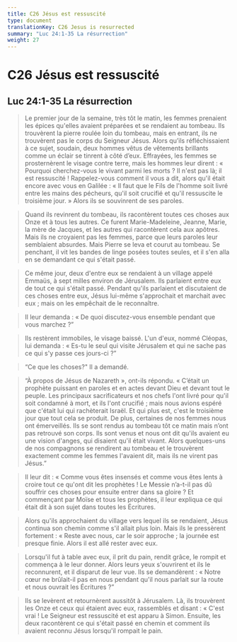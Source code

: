 ```yaml
---
title: C26 Jésus est ressuscité
type: document
translationKey: C26 Jesus is resurrected
summary: "Luc 24:1-35 La résurrection"
weight: 27
---
```

# C26 Jésus est ressuscité

## Luc 24:1-35 La résurrection

>   Le premier jour de la semaine, très tôt le matin, les femmes prenaient les épices qu'elles avaient préparées et se rendaient au tombeau. Ils trouvèrent la pierre roulée loin du tombeau, mais en entrant, ils ne trouvèrent pas le corps du Seigneur Jésus. Alors qu’ils réfléchissaient à ce sujet, soudain, deux hommes vêtus de vêtements brillants comme un éclair se tinrent à côté d’eux. Effrayées, les femmes se prosternèrent le visage contre terre, mais les hommes leur dirent : « Pourquoi cherchez-vous le vivant parmi les morts ? Il n'est pas là; il est ressuscité ! Rappelez-vous comment il vous a dit, alors qu'il était encore avec vous en Galilée : « Il faut que le Fils de l'homme soit livré entre les mains des pécheurs, qu'il soit crucifié et qu'il ressuscite le troisième jour. » Alors ils se souvinrent de ses paroles.

>   Quand ils revinrent du tombeau, ils racontèrent toutes ces choses aux Onze et à tous les autres. Ce furent Marie-Madeleine, Jeanne, Marie, la mère de Jacques, et les autres qui racontèrent cela aux apôtres. Mais ils ne croyaient pas les femmes, parce que leurs paroles leur semblaient absurdes. Mais Pierre se leva et courut au tombeau. Se penchant, il vit les bandes de linge posées toutes seules, et il s'en alla en se demandant ce qui s'était passé.

>   Ce même jour, deux d'entre eux se rendaient à un village appelé Emmaüs, à sept milles environ de Jérusalem. Ils parlaient entre eux de tout ce qui s'était passé. Pendant qu'ils parlaient et discutaient de ces choses entre eux, Jésus lui-même s'approchait et marchait avec eux ; mais on les empêchait de le reconnaître.

>   Il leur demanda : « De quoi discutez-vous ensemble pendant que vous marchez ?”

>   Ils restèrent immobiles, le visage baissé. L'un d'eux, nommé Cléopas, lui demanda : « Es-tu le seul qui visite Jérusalem et qui ne sache pas ce qui s'y passe ces jours-ci ?”

>   “Ce que les choses?" Il a demandé.

>   “À propos de Jésus de Nazareth », ont-ils répondu. « C’était un prophète puissant en paroles et en actes devant Dieu et devant tout le peuple. Les principaux sacrificateurs et nos chefs l'ont livré pour qu'il soit condamné à mort, et ils l'ont crucifié ; mais nous avions espéré que c'était lui qui rachèterait Israël. Et qui plus est, c'est le troisième jour que tout cela se produit. De plus, certaines de nos femmes nous ont émerveillés. Ils se sont rendus au tombeau tôt ce matin mais n’ont pas retrouvé son corps. Ils sont venus et nous ont dit qu'ils avaient eu une vision d'anges, qui disaient qu'il était vivant. Alors quelques-uns de nos compagnons se rendirent au tombeau et le trouvèrent exactement comme les femmes l'avaient dit, mais ils ne virent pas Jésus.”

>   Il leur dit : « Comme vous êtes insensés et comme vous êtes lents à croire tout ce qu'ont dit les prophètes ! Le Messie n’a-t-il pas dû souffrir ces choses pour ensuite entrer dans sa gloire ? Et commençant par Moïse et tous les prophètes, il leur expliqua ce qui était dit à son sujet dans toutes les Écritures.

>   Alors qu'ils approchaient du village vers lequel ils se rendaient, Jésus continua son chemin comme s'il allait plus loin. Mais ils le pressèrent fortement : « Reste avec nous, car le soir approche ; la journée est presque finie. Alors il est allé rester avec eux.

>   Lorsqu'il fut à table avec eux, il prit du pain, rendit grâce, le rompit et commença à le leur donner. Alors leurs yeux s'ouvrirent et ils le reconnurent, et il disparut de leur vue. Ils se demandèrent : « Notre cœur ne brûlait-il pas en nous pendant qu'il nous parlait sur la route et nous ouvrait les Écritures ?”

>   Ils se levèrent et retournèrent aussitôt à Jérusalem. Là, ils trouvèrent les Onze et ceux qui étaient avec eux, rassemblés et disant : « C'est vrai ! Le Seigneur est ressuscité et est apparu à Simon. Ensuite, les deux racontèrent ce qui s'était passé en chemin et comment ils avaient reconnu Jésus lorsqu'il rompait le pain.

